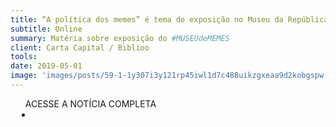 ```yaml
---
title: “A política dos memes” é tema de exposição no Museu da República, no Rio
subtitle: Online
summary: Matéria sobre exposição do #MUSEUdeMEMES
client: Carta Capital / Biblioo
tools: 
date: 2019-05-01
image: 'images/posts/59-1-1y307i3y121rp45iwl1d7c488uikzgxeaa9d2kobgspw.png'
---
```




<div class="post__share"><ul class="share__list list-reset">ACESSE A NOTÍCIA COMPLETA<li class="share__item" style="margin-left: 10px"><a class="share__link share__facebook" style="background: #fa5657" href="https://biblioo.cartacapital.com.br/a-politica-dos-memes-e-tema-de-exposicao-no-museu-da-republica-no-rio/" title="Link" rel="nofollow"><i class="fa-solid fa-link"></i></a></li></ul></div>
<!-- <div class="gallery-box"><div class="gallery"><img src="/clipping/images/example-1.jpg" loading="lazy" alt="Project"><img src="/clipping/images/example-2.jpg" loading="lazy" alt="Project"></div><em>Gallery / <a href="https://www.freepik.com/" target="_blank">Freepic</a></em></div> -->
